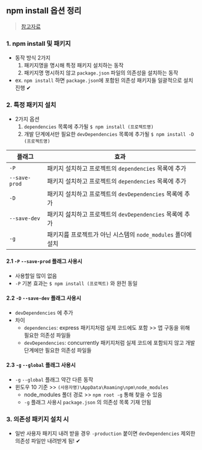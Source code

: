 ## npm install 옵션 정리
> [참고자료](https://c17an.netlify.app/blog/node.js/npm-install-%EC%A0%95%EB%A6%AC/article/)

### 1. npm install 및 패키지
- 동작 방식 2가지
  1. 패키지명을 명시해 특정 패키지 설치하는 동작
  2. 패키지명 명시하지 않고 `package.json` 파일의 의존성을 설치하는 동작
- ex. `npm install` 하면 `package.json`에 포함된 의존성 패키지들 일괄적으로 설치 진행 ✔

### 2. 특정 패키지 설치
- 2가지 옵션
  1. `dependencies` 목록에 추가될 `$ npm install (프로젝트명)` 
  2. 개발 단계에서만 필요한 `devDependencies` 목록에 추가될 `$ npm install -D (프로젝트명)`


|플래그|효과|
|-----|---------------------------------------|
|`-P`|패키지 설치하고 프로젝트의 `dependencies` 목록에 추가|
|`--save-prod`|패키지 설치하고 프로젝트의 `dependencies` 목록에 추가|
|`-D`|패키지 설치하고 프로젝트의 `devDependencies` 목록에 추가| 
|`--save-dev`|패키지 섪치하고 프로젝트의 `devDependencies` 목록에 추가|
|`-g`|패키지릂 프로젝트가 아닌 시스템의 `node_modules` 폴더에 설치|

#### 2.1 `-P` `--save-prod` 플래그 사용시
- 사용할일 많이 없음
- `-P` 기본 효과는 `$ npm install (프로젝트)` 와 완전 동일

#### 2.2 `-D` `--save-dev` 플래그 사용시
- `devDependencies` 에 추가
- 차이
  -  `dependencies`: express 패키지처럼 실제 코드에도 포함 >> 앱 구동을 위해 필요한 의존성 파일들
  -  `devDependencies`: concurrently 패키지처럼 실제 코드에 포함되지 않고 개발 단계에만 필요한 의존성 파일들

#### 2.3 `-g` `--global` 플래그 사용시
- `-g` `--global` 플래그 약간 다른 동작
- 윈도우 10 기준 >> `(사용자명)\AppData\Roaming\npm\node_modules`
  - node_modules 폴더 경로 >> `npm root -g` 통해 찾을 수 있음 
  - `-g` 플래그 사용시 `package.json` 의 의존성 목록 기재 안됨
### 3. 의존성 패키지 설치 시
- 일반 사용자 패키지 내려 받을 경우 `-production` 붙이면 `devDependencies` 제외한 의존성 파일만 내려받게 됨! ✔
